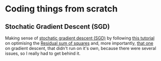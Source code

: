 # Coding things from scratch

## Stochatic Gradient Descent (SGD)

Making sense of [stochatic gradient descent (SGD)](https://en.wikipedia.org/wiki/Stochastic_gradient_descent) by following [this tutorial](https://machinelearningmastery.com/optimize-regression-models/) on optimising the [Residual sum of squares](https://en.wikipedia.org/wiki/Residual_sum_of_squares) and, more importantly, [that one](https://regenerativetoday.com/stochastic-gradient-descent-explanation-and-complete-implementation-from-scratch/) on gradient descent, that didn't run on it's own, because there were several issues, so I really had to get behind it.
